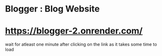 # Blogger : Blog Website
# https://blogger-2.onrender.com/
wait for atleast one minute after clicking on the link as it takes some time to load

